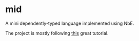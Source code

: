 # mid

A mini dependently-typed language implemented using NbE.

The project is mostly following [this](https://davidchristiansen.dk/tutorials/nbe/) great tutorial.
